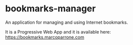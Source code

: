 # bookmarks-manager

An application for managing and using Internet bookmarks.

It is a Progressive Web App and it is available here: https://bookmarks.marcoparrone.com
